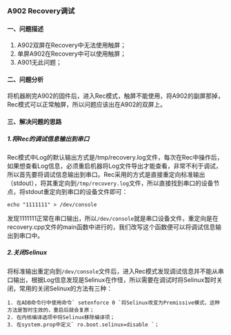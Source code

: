 ### A902 Recovery调试 ###

#### 一、问题描述 ####

1. A902双屏在Recovery中无法使用触屏；
2. 单屏A902在Recovery中可以使用触屏；
3. A901无此问题；

#### 二、问题分析 ####

​	将机器刷完A902的固件后，进入Rec模式，触屏不能使用，将A902的副屏那掉，Rec模式可以正常触屏，所以问题应该出在A902的双屏上。

#### 三、解决问题的思路 ####

##### 1.将Rec的调试信息输出到串口 #####

​	Rec模式中Log的默认输出方式是/tmp/recovery.log文件，每次在Rec中操作后，如果想查看Log信息，必须重启机器将Log文件导出才能查看，非常不利于调试，所以首先要将调试信息输出到串口。Rec采用的方式是直接重定向标准输出（stdout），将其重定向到` /tmp/recovery.log `文件，所以直接找到串口的设备节点，将stdout重定向到串口的设备文件即可：

` echo "1111111" > /dev/console `

发现1111111正常在串口输出，所以` /dev/console `就是串口设备文件，重定向是在recovery.cpp文件的main函数中进行的，我们改写这个函数便可以将调试信息输出到串口中。

##### 2.关闭Selinux #####

​	将标准输出重定向到` /dev/console `文件后，进入Rec模式发现调试信息并不能从串口输出，根据Log信息发现是Selinux在作怪，所以需要在调试时将Selinux暂时关闭，常用的关闭Selinux的方法有三种：

 	1. 在ADB命令行中使用命令` setenforce 0 `将Selinux改变为Premissive模式，这种方法是暂时生效的，重启后就会复原；
 	2. 在内核编译选项中将Selinux移除编译项；
 	3. 在system.prop中定义` ro.boot.selinux=disable `；

